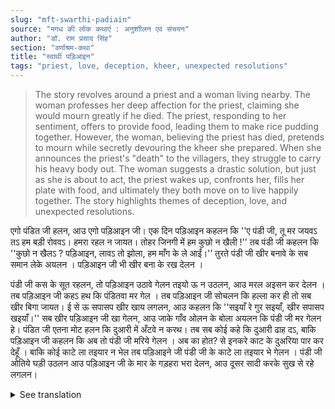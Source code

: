 ```yaml
---
slug: "mft-swarthi-padiain"
source: "मगध की लोक कथाएं : अनुशाीलन एवं संचयन"
author: "डॉ. राम प्रसाद सिंह"
section: "वर्णाश्रम-कथा"
title: "स्वार्थी पड़िआइन"
tags: "priest, love, deception, kheer, unexpected resolutions"
---
```

<blockquote>
The story revolves around a priest and a woman living nearby. The woman professes her deep affection for the priest, claiming she would mourn greatly if he died. The priest, responding to her sentiment, offers to provide food, leading them to make rice pudding together. However, the woman, believing the priest has died, pretends to mourn while secretly devouring the kheer she prepared. When she announces the priest's "death" to the villagers, they struggle to carry his heavy body out. The woman suggests a drastic solution, but just as she is about to act, the priest wakes up, confronts her, fills her plate with food, and ultimately they both move on to live happily together. The story highlights themes of deception, love, and unexpected resolutions.
</blockquote>

एगो पंडित जी हलन, आउ एगो पड़िआइन जी। एक दिन पड़िआइन कहलन कि ''ए पंडी जी, तू मर जयवऽ तऽ हम बड़ी रोववऽ। हमरा रहल न जायत। तोहर जिनगी में हम कुछो न खैली !'' तब पंडी जी कहलन कि ''कुछो न खैलऽ ? पड़‍िआइन, लावऽ तो झोला, हम माँग के ले आईं।'’ तुरते पंडी जी खीर बनावे के सब समान लेके अयलन । पड़िआइन जी भी खीर बना के रख देलन । 

पंडी जी कस के सूत रहलन, तो पड़िआइन उठावे गेलन तइयो ऊ न उठलन, आउ मरल अइसन कर देलन । तब पड़िआइन जी कहऽ हथ कि पंडितवा मर गेल । तब पड़िआइन जी सोचलन कि हल्ला कर ही तो सब खीर बिगा जायत। ई से ऊ सपासप खीर खाय लगलन, आउ कहलन कि ''सइयाँ रे गुर सइयाँ, खीर सपासप खइयाँ।'' सब खीर पड़‍िआइन जी खा गेलन, आउ जाके गाँव ओलन के बोला अयलन कि पंडी जी मर गेलन हे। पंडित जी एतना मोट हलन कि दुआरी में अँटवे न करथ। तब सब कोई कहे कि दुआरी ढाह दऽ, बाकि पड़िआइन जी कहलन कि अब तो पंडी जी मरिये गेलन । अब का होत? से इनकरे काट के दुअरिया पार कर देहूँ । बाकि कोई काटे ला तइयार न भेल तब पड़िआइने जी पंडी जी के काटे ला तइयार भे गेलन । पंडी जी ओतिये घड़ी उठलन आउ पड़िआइन जी के मार के गड़हरा भरा देलन, आउ दूसर सादी करके सुख से रहे लगलन। 

<details>
<summary>See translation</summary>

A priest and a woman lived nearby. One day, the woman said, "Oh priest, if you were to die, I would weep a lot. I wouldn't be able to live without you. I haven't eaten anything in your presence!" The priest replied, "Nothing at all? Woman, bring your bowl, and I will bring some food with my begging." Immediately, the priest brought all the ingredients to make rice pudding (kheer). The woman also prepared kheer and set it aside.

While the priest was pretending to sleep deeply, the woman got up, but he still wouldn't wake up and acted as if he were dead. Then the woman exclaimed, "The priest has died." She thought that if she made a commotion, all the kheer would be spoiled. So, she began eating the kheer quickly and said, "Oh dear, what a fine kheer this is!" The woman ate all the kheer and then went to the village to announce that the priest had died. The priest was so heavy that he couldn't be carried through the door. Everyone suggested breaking down the door, but the woman said, "Now that the priest is dead, what will happen? I can just cut him up and carry him through the door." However, no one was ready to do the cutting, so the woman prepared to do it herself. Just then, the priest woke up, hit the woman, and filled her plate with food, and then he remarried and began to live happily.
</details>